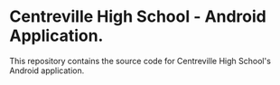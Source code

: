 # Centreville High School - Android Application. 
This repository contains the source code for Centreville High School's Android application. 
